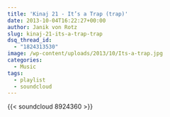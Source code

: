 ```yaml
---
title: 'Kinaj 21 - It’s a Trap (trap)'
date: 2013-10-04T16:22:27+00:00
author: Janik von Rotz
slug: kinaj-21-its-a-trap-trap
dsq_thread_id:
  - "1824313530"
image: /wp-content/uploads/2013/10/Its-a-trap.jpg
categories:
  - Music
tags:
  - playlist
  - soundcloud
---
```

{{< soundcloud 8924360 >}}